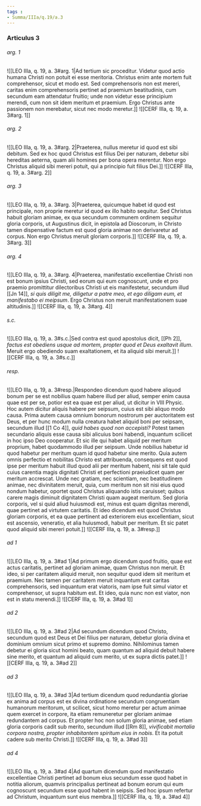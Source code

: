 ```yaml
---
tags : 
- Summa/IIIa/q.19/a.3
---
```


### Articulus 3

###### arg. 1
![[LEO IIIa, q. 19, a. 3#arg. 1|Ad tertium sic proceditur. Videtur quod actio humana Christi non potuit ei esse meritoria. Christus enim ante mortem fuit comprehensor, sicut et modo est. Sed comprehensoris non est mereri, caritas enim comprehensoris pertinet ad praemium beatitudinis, cum secundum eam attendatur fruitio; unde non videtur esse principium merendi, cum non sit idem meritum et praemium. Ergo Christus ante passionem non merebatur, sicut nec modo meretur.]]
![[CERF IIIa, q. 19, a. 3#arg. 1]]

###### arg. 2
![[LEO IIIa, q. 19, a. 3#arg. 2|Praeterea, nullus meretur id quod est sibi debitum. Sed ex hoc quod Christus est filius Dei per naturam, debetur sibi hereditas aeterna, quam alii homines per bona opera merentur. Non ergo Christus aliquid sibi mereri potuit, qui a principio fuit filius Dei.]]
![[CERF IIIa, q. 19, a. 3#arg. 2]]

###### arg. 3
![[LEO IIIa, q. 19, a. 3#arg. 3|Praeterea, quicumque habet id quod est principale, non proprie meretur id quod ex illo habito sequitur. Sed Christus habuit gloriam animae, ex qua secundum communem ordinem sequitur gloria corporis, ut Augustinus dicit, in epistola ad Dioscorum, in Christo tamen dispensative factum est quod gloria animae non derivaretur ad corpus. Non ergo Christus meruit gloriam corporis.]]
![[CERF IIIa, q. 19, a. 3#arg. 3]]

###### arg. 4
![[LEO IIIa, q. 19, a. 3#arg. 4|Praeterea, manifestatio excellentiae Christi non est bonum ipsius Christi, sed eorum qui eum cognoscunt, unde et pro praemio promittitur dilectoribus Christi ut eis manifestetur, secundum illud [[Jn 14]], *si quis diligit me, diligetur a patre meo, et ego diligam eum, et manifestabo ei meipsum*. Ergo Christus non meruit manifestationem suae altitudinis.]]
![[CERF IIIa, q. 19, a. 3#arg. 4]]

###### s.c.
![[LEO IIIa, q. 19, a. 3#s.c.|Sed contra est quod apostolus dicit, [[Ph 2]], *factus est obediens usque ad mortem, propter quod et Deus exaltavit illum*. Meruit ergo obediendo suam exaltationem, et ita aliquid sibi meruit.]]
![[CERF IIIa, q. 19, a. 3#s.c.]]

###### resp.
![[LEO IIIa, q. 19, a. 3#resp.|Respondeo dicendum quod habere aliquod bonum per se est nobilius quam habere illud per aliud, semper enim causa quae est per se, potior est ea quae est per aliud, ut dicitur in VIII Physic. Hoc autem dicitur aliquis habere per seipsum, cuius est sibi aliquo modo causa. Prima autem causa omnium bonorum nostrorum per auctoritatem est Deus, et per hunc modum nulla creatura habet aliquid boni per seipsam, secundum illud [[1 Co 4]], *quid habes quod non accepisti?* Potest tamen secundario aliquis esse causa sibi alicuius boni habendi, inquantum scilicet in hoc ipso Deo cooperatur. Et sic ille qui habet aliquid per meritum proprium, habet quodammodo illud per seipsum. Unde nobilius habetur id quod habetur per meritum quam id quod habetur sine merito. Quia autem omnis perfectio et nobilitas Christo est attribuenda, consequens est quod ipse per meritum habuit illud quod alii per meritum habent, nisi sit tale quid cuius carentia magis dignitati Christi et perfectioni praeiudicet quam per meritum accrescat. Unde nec gratiam, nec scientiam, nec beatitudinem animae, nec divinitatem meruit, quia, cum meritum non sit nisi eius quod nondum habetur, oportet quod Christus aliquando istis caruisset; quibus carere magis diminuit dignitatem Christi quam augeat meritum. Sed gloria corporis, vel si quid aliud huiusmodi est, minus est quam dignitas merendi, quae pertinet ad virtutem caritatis. Et ideo dicendum est quod Christus gloriam corporis, et ea quae pertinent ad exteriorem eius excellentiam, sicut est ascensio, veneratio, et alia huiusmodi, habuit per meritum. Et sic patet quod aliquid sibi mereri potuit.]]
![[CERF IIIa, q. 19, a. 3#resp.]]

###### ad 1
![[LEO IIIa, q. 19, a. 3#ad 1|Ad primum ergo dicendum quod fruitio, quae est actus caritatis, pertinet ad gloriam animae, quam Christus non meruit. Et ideo, si per caritatem aliquid meruit, non sequitur quod idem sit meritum et praemium. Nec tamen per caritatem meruit inquantum erat caritas comprehensoris, sed inquantum erat viatoris, nam ipse fuit simul viator et comprehensor, ut supra habitum est. Et ideo, quia nunc non est viator, non est in statu merendi.]]
![[CERF IIIa, q. 19, a. 3#ad 1]]

###### ad 2
![[LEO IIIa, q. 19, a. 3#ad 2|Ad secundum dicendum quod Christo, secundum quod est Deus et Dei filius per naturam, debetur gloria divina et dominium omnium sicut primo et supremo domino. Nihilominus tamen debetur ei gloria sicut homini beato, quam quantum ad aliquid debuit habere sine merito, et quantum ad aliquid cum merito, ut ex supra dictis patet.]]
![[CERF IIIa, q. 19, a. 3#ad 2]]

###### ad 3
![[LEO IIIa, q. 19, a. 3#ad 3|Ad tertium dicendum quod redundantia gloriae ex anima ad corpus est ex divina ordinatione secundum congruentiam humanorum meritorum, ut scilicet, sicut homo meretur per actum animae quem exercet in corpore, ita etiam remuneretur per gloriam animae redundantem ad corpus. Et propter hoc non solum gloria animae, sed etiam gloria corporis cadit sub merito, secundum illud [[Rm 8]], *vivificabit mortalia corpora nostra, propter inhabitantem spiritum eius in nobis*. Et ita potuit cadere sub merito Christi.]]
![[CERF IIIa, q. 19, a. 3#ad 3]]

###### ad 4
![[LEO IIIa, q. 19, a. 3#ad 4|Ad quartum dicendum quod manifestatio excellentiae Christi pertinet ad bonum eius secundum esse quod habet in notitia aliorum, quamvis principalius pertineat ad bonum eorum qui eum cognoscunt secundum esse quod habent in seipsis. Sed hoc ipsum refertur ad Christum, inquantum sunt eius membra.]]
![[CERF IIIa, q. 19, a. 3#ad 4]]

